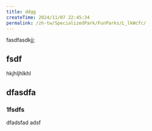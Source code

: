 ```yaml
---
title: ddgg
createTime: 2024/11/07 22:45:34
permalink: /zh-tw/SpecializedPark/FunParks/L_lkWcfc/
---
```



fasdfasdkjj;


## fsdf 


hkjhljhlkhl


## dfasdfa 

### 1fsdfs

dfadsfad adsf